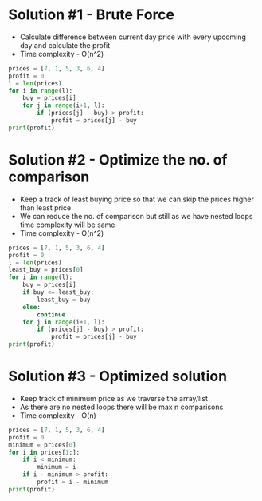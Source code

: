 # Solution #1 - Brute Force
- Calculate difference between current day price with every upcoming day and calculate the profit
- Time complexity - O(n^2)
```python
prices = [7, 1, 5, 3, 6, 4]
profit = 0
l = len(prices)
for i in range(l):
    buy = prices[i]
    for j in range(i+1, l):
        if (prices[j] - buy) > profit:
            profit = prices[j] - buy
print(profit)
```

# Solution #2 - Optimize the no. of comparison
- Keep a track of least buying price so that we can skip the prices higher than least price
- We can reduce the no. of comparison but still as we have nested loops time complexity will be same
- Time complexity - O(n^2)
```python
prices = [7, 1, 5, 3, 6, 4]
profit = 0
l = len(prices)
least_buy = prices[0]
for i in range(l):
    buy = prices[i]
    if buy <= least_buy:
        least_buy = buy
    else:
        continue
    for j in range(i+1, l):
        if (prices[j] - buy) > profit:
            profit = prices[j] - buy
print(profit)
```

# Solution #3 - Optimized solution
- Keep track of minimum price as we traverse the array/list
- As there are no nested loops there will be max n comparisons
- Time complexity - O(n)
```python
prices = [7, 1, 5, 3, 6, 4]
profit = 0
minimum = prices[0]
for i in prices[1:]:
    if i < minimum:
        minimum = i
    if i - minimum > profit:
        profit = i - minimum
print(profit)
```
